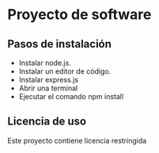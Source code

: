 # Proyecto de software

## Pasos de instalación
- Instalar node.js.
- Instalar un editor de código.
- Instalar express.js
- Abrir una terminal
- Ejecutar el comando npm install

## Licencia de uso
Este proyecto contiene licencia restringida